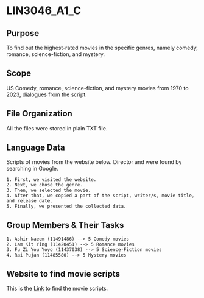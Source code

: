 # LIN3046_A1_C

## Purpose

To find out the highest-rated movies in the specific genres, namely comedy, romance, science-fiction, and mystery.

## Scope

US Comedy, romance, science-fiction, and mystery movies from 1970 to 2023, dialogues from the script.

## File Organization

All the files were stored in plain TXT file.

## Language Data

Scripts of movies from the website below. Director and were found by searching in Google.
```
1. First, we visited the website.
2. Next, we chose the genre.
3. Then, we selected the movie.
4. After that, we copied a part of the script, writer/s, movie title, and release date.
5. Finally, we presented the collected data.
```

## Group Members & Their Tasks
```
1. Ashir Naeem (11491486) --> 5 Comedy movies 
2. Lam Kit Ying (11420451) --> 5 Romance movies
3. Fu Zi You Yoyo (11437038) --> 5 Science-Fiction movies
4. Rai Pujan (11485580) --> 5 Mystery movies
```

## Website to find movie scripts
This is the [Link](https://www.imsdb.com) to find the movie scripts.
